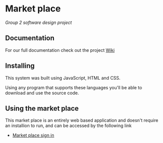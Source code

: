 # Market place
_Group 2 software design project_

## Documentation

For our full documentation check out the project [Wiki](https://github.com/2109688/Market-place/wiki)

## Installing
This system was built using JavaScript, HTML and CSS. 

Using any program that supports these languages you'll be able to download and use the source code.

## Using the market place
This market place is an entirely web based application and doesn't require an installion to run, and can be accessed by the following link 
* [Market place sign in](https://witsmarketproject.web.app/signin.html)
